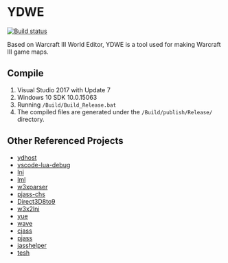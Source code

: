 ﻿# YDWE

[![Build status](https://ci.appveyor.com/api/projects/status/ybeps6jwp0nupxu6?svg=true)](https://ci.appveyor.com/project/actboy168/YDWE)

Based on Warcraft III World Editor, YDWE is a tool used for making Warcraft III game maps. 

## Compile

1. Visual Studio 2017 with Update 7
2. Windows 10 SDK 10.0.15063
3. Running `/Build/Build_Release.bat`
4. The compiled files are generated under the `/Build/publish/Release/` directory.


## Other Referenced Projects

* [ydhost](https://github.com/actboy168/ydhost)
* [vscode-lua-debug](https://github.com/actboy168/vscode-lua-debug)
* [lni](https://github.com/actboy168/lni)
* [lml](https://github.com/actboy168/lml)
* [w3xparser](https://github.com/actboy168/w3xparser)
* [pjass-chs](https://github.com/actboy168/pjass-chs)
* [Direct3D8to9](https://github.com/actboy168/Direct3D8to9)
* [w3x2lni](https://github.com/syj2010syj/w3x2lni)
* [yue](https://github.com/yue/yue)
* [wave](https://github.com/boostorg/wave)
* [cjass](https://code.google.com/archive/p/cjass/)
* [pjass](http://jass.sourceforge.net/)
* [jasshelper](http://www.wc3c.net/showthread.php?t=88142)
* [tesh](https://www.hiveworkshop.com/threads/tesh-source.211434/)

